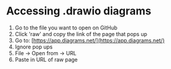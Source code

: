 # Accessing .drawio diagrams

1. Go to the file you want to open on GitHub
2. Click 'raw' and copy the link of the page that pops up
3. Go to: [https://app.diagrams.net/](https://app.diagrams.net/)
4. Ignore pop ups
5. File -> Open from -> URL
6. Paste in URL of raw page
